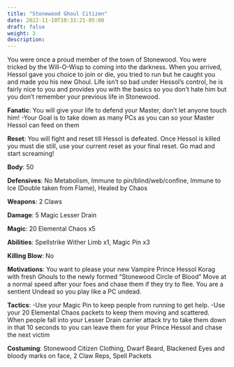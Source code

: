 ```yaml
---
title: "Stonewood Ghoul Citizen"
date: 2022-11-10T10:33:21-05:00
draft: false
weight: 3
description:
---
```




You were once a proud member of the town of Stonewood. You were tricked by the Will-O-Wisp to coming into the darkness. When you arrived, Hessol gave you choice to join or die, you tried to run but he caught you and made you his new Ghoul. Life isn’t so bad under Hessol’s control, he is fairly nice to you and provides you with the basics so you don’t hate him but you don’t remember your previous life in Stonewood.

**Fanatic**: You will give your life to defend your Master, don’t let anyone touch him! -Your Goal is to take down as many PCs as you can so your Master Hessol can feed on them

**Reset**: You will fight and reset till Hessol is defeated. Once Hessol is killed you must die still, use your current reset as your final reset. Go mad and start screaming!

**Body**: 50

**Defensives**: No Metabolism, Immune to pin/blind/web/confine, Immune to Ice (Double taken from Flame), Healed by Chaos

**Weapons**: 2 Claws

**Damage**: 5 Magic Lesser Drain

**Magic**: 20 Elemental Chaos x5

**Abilities**: Spellstrike Wither Limb x1, Magic Pin x3

**Killing Blow**: No

**Motivations**: You want to please your new Vampire Prince Hessol Korag with fresh Ghouls to the newly formed “Stonewood Circle of Blood” Move at a normal speed after your foes and chase them if they try to flee. You are a sentient Undead so you play like a PC undead. 

**Tactics**: -Use your Magic Pin to keep people from running to get help. -Use your 20 Elemental Chaos packets to keep them moving and scattered. When people fall into your Lesser Drain carrier attack try to take them down in that 10 seconds to you can leave them for your Prince Hessol and chase the next victim

**Costuming**: Stonewood Citizen Clothing, Dwarf Beard, Blackened Eyes and bloody marks on face, 2 Claw Reps, Spell Packets
